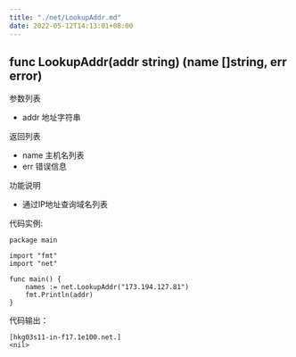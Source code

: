 ```yaml
---
title: "./net/LookupAddr.md"
date: 2022-05-12T14:13:01+08:00
---
```

## func LookupAddr(addr string) (name []string, err error)

参数列表

- addr  地址字符串

返回列表

- name  主机名列表
- err   错误信息

功能说明

- 通过IP地址查询域名列表

代码实例:

	package main
	
	import "fmt"
	import "net"
	
	func main() {
		names := net.LookupAddr("173.194.127.81")
		fmt.Println(addr)
	}

代码输出：

    [hkg03s11-in-f17.1e100.net.]
    <nil>